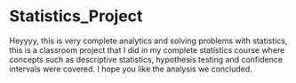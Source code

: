 # Statistics_Project
Heyyyy, this is very complete analytics and solving problems with statistics, this is a classroom project that I did in my complete statistics course where concepts such as descriptive statistics, hypothesis testing and confidence intervals were covered. I hope you like the analysis we concluded.
